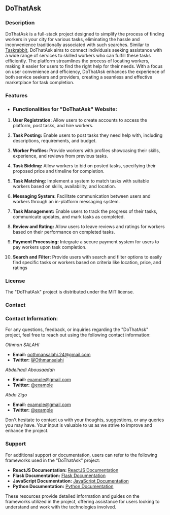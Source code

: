 
## DoThatAsk

### Description

DoThatAsk is a full-stack project designed to simplify the process of finding workers in your city for various tasks, eliminating the hassle and inconvenience traditionally associated with such searches. Similar to [Taskrabbit](https://taskrabbit.com), DoThatAsk aims to connect individuals seeking assistance with a wide range of services to skilled workers who can fulfill these tasks efficiently. The platform streamlines the process of locating workers, making it easier for users to find the right help for their needs. With a focus on user convenience and efficiency, DoThatAsk enhances the experience of both service seekers and providers, creating a seamless and effective marketplace for task completion.

### Features
- ### Functionalities for "DoThatAsk" Website:

1. **User Registration:** Allow users to create accounts to access the platform, post tasks, and hire workers.

2. **Task Posting:** Enable users to post tasks they need help with, including descriptions, requirements, and budget.

3. **Worker Profiles:** Provide workers with profiles showcasing their skills, experience, and reviews from previous tasks.

4. **Task Bidding:** Allow workers to bid on posted tasks, specifying their proposed price and timeline for completion.

5. **Task Matching:** Implement a system to match tasks with suitable workers based on skills, availability, and location.

6. **Messaging System:** Facilitate communication between users and workers through an in-platform messaging system.

7. **Task Management:** Enable users to track the progress of their tasks, communicate updates, and mark tasks as completed.

8. **Review and Rating:** Allow users to leave reviews and ratings for workers based on their performance on completed tasks.

9. **Payment Processing:** Integrate a secure payment system for users to pay workers upon task completion.

10. **Search and Filter:** Provide users with search and filter options to easily find specific tasks or workers based on criteria like location, price, and ratings

### License

The "DoThatAsk" project is distributed under the MIT license.

### Contact
### Contact Information:

For any questions, feedback, or inquiries regarding the "DoThatAsk" project, feel free to reach out using the following contact information:

*Othman SALAHI*
- **Email:** oothmansalahi.24@gmail.com
- **Twitter:** [@Othmansalahi](https://twitter.com/Othmansalahi)
  
*Abdelhadi Abousaadah*
- **Email:** example@gmail.com
- **Twitter:** [@example](https://twitter.com/example)
  
*Abdo Zigo*
- **Email:** example@gmail.com
- **Twitter:** [@example](https://twitter.com/example)

Don't hesitate to contact us with your thoughts, suggestions, or any queries you may have. Your input is valuable to us as we strive to improve and enhance the project.


### Support

For additional support or documentation, users can refer to the following frameworks used in the "DoThatAsk" project:

- **ReactJS Documentation:** [ReactJS Documentation](https://reactjs.org/docs/getting-started.html)
- **Flask Documentation:** [Flask Documentation](https://flask.palletsprojects.com/en/2.1.x/)
- **JavaScript Documentation:** [JavaScript Documentation](https://developer.mozilla.org/en-US/docs/Web/JavaScript)
- **Python Documentation:** [Python Documentation](https://docs.python.org/3/)

These resources provide detailed information and guides on the frameworks utilized in the project, offering assistance for users looking to understand and work with the technologies involved.

